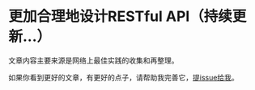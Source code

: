# 更加合理地设计RESTful API（持续更新...）

文章内容主要来源是网络上最佳实践的收集和再整理。

如果你看到更好的文章，有更好的点子，请帮助我完善它，[提issue给我](https://github.com/hanzhixing/gitbook-better-restful-api/issues)。
